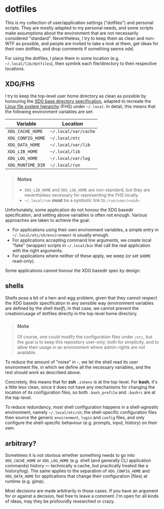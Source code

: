 dotfiles
========

This is my collection of user/application settings ("dotfiles") and personal
scripts. They are mostly adapted to my personal needs, and some scripts make
assumptions about the environment that are not necessarily considered
"standard". Nevertheless, I try to keep them as clean and non-WTF as possible,
and people are invited to take a look at them, get ideas for their own dotfiles,
and drop comments if something seems odd.

For using the dotfiles, I place them in some location (e.g.
`~/.local/lib/dotfiles`), then symlink each file/directory to their respective
locations.


XDG/FHS
-------

I try to keep the top-level user home directory as clean as possible by
honouring the [XDG base directory
specification](https://specifications.freedesktop.org/basedir-spec/latest/index.html),
adapted to recreate the [Linux file system
hierarchy](http://linux.die.net/man/7/hier) (FHS) under `~/.local`. In detail,
this means that the following environment variables are set:

| Variable          | Location             |
| ----------------- | -------------------- |
| `XDG_CACHE_HOME`  | `~/.local/var/cache` |
| `XDG_CONFIG_HOME` | `~/.local/etc`       |
| `XDG_DATA_HOME`   | `~/.local/var/lib`   |
| `XDG_LIB_HOME`    | `~/.local/lib`       |
| `XDG_LOG_HOME`    | `~/.local/var/log`   |
| `XDG_RUNTIME_DIR` | `~/.local/run`       |

> ### Notes
> * `XDG_LIB_HOME` and `XDG_LOG_HOME` are non-standard, but they are
>   nevertheless necessary for representing the FHS locally.
> * `~/.local/run` **must** be a symbolic link to `/run/user/<uid>`.

Unfortunately, some application do not honour the XDG basedir specification, and
setting above variables is often not enough. Various approaches are taken to
achieve the goal:

* For applications using their own environment variables, a simple entry in
  `~/.local/etc/sh/environment` is usually enough.
* For applications accepting command line arguments, we create local "fake"
  (wrapper) scripts in `~/.local/bin` that call the real application with the
  right arguments.
* For applications where neither of these apply, we weep (or set `$HOME`
  read-only).

Some applications cannot honour the XDG basedir spec by design:


shells
------

Shells pose a bit of a hen-and-egg problem, given that they cannot respect the
XDG basedir specification in any sensible way (environment variables are defined
by the shell *itself*); in that case, we cannot prevent the creation/usage of
dotfiles directly in the top-level home directory.

> ### Note
> Of course, one could modify the configuration files under `/etc`, but the goal
> is to keep this repository user-only; both for simplicity, and to allow their
> usage in an environment where admin-rights are not available.

To reduce the amount of "noise" in `~`, we let the shell read its user
environment file, in which we define all the necessary variables, and the rest
should work as described above.

Concretely, this means that for **zsh** `.zshenv` is at the top-level. For
**bash**, it's a little less clean, since it does not have any mechanisms for
changing the location of its configuration files, so both `.bash_profile` and
`.bashrc` are at the top-level.

To reduce redundancy, most shell configuration happens in a shell-agnostic
environment, namely `~/.local/etc/sh`; the shell-specific configuration files
then source the generic `environment`, `login` and `config` files, and only
configure the shell-specific behaviour (e.g. prompts, input, history) on their
own.


arbitrary?
----------

Sometimes it is not obvious whether something needs to go into `XDG_CACHE_HOME`
or `XDG_LOG_HOME` (e.g. shell (and generally CLI application commands) history
&mdash; technically a cache, but practically treated like a history/log). The
same applies to the separation of `XDG_CONFIG_HOME` and `XDG_DATA_HOME` for
applications that change their configuration (files) at runtime (e.g. gimp).

Most decisions are made arbitrarily in those cases. If you have an argument for
or against a decision, feel free to leave a comment. I'm open for all kinds of
ideas, may they be profoundly researched or crazy.
